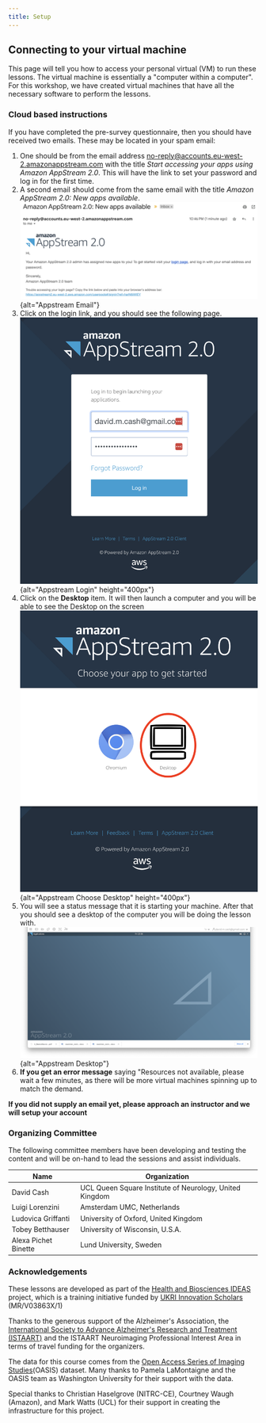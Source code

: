 ```yaml
---
title: Setup
---
```


## Connecting to your virtual machine

This page will tell you how to access your personal virtual (VM) to run these lessons. The virtual machine is essentially a "computer within a computer". For this workshop, we have created virtual machines that have all the necessary software to perform the lessons. 

### Cloud based instructions
If you have completed the pre-survey questionnaire, then you should have received two emails. 
These may be located in your spam email:

1. One should be from the email address no-reply@accounts.eu-west-2.amazonappstream.com 
with the title _Start accessing your apps using Amazon AppStream 2.0_. This will
have the link to set your password and log in for the first time. 
1. A second email should come from the same email with the title
_Amazon AppStream 2.0: New apps available_. 
 ![](fig/aic_appstream_email.png){alt="Appstream Email"}
1. Click on the login link, and you should see the following page.
 ![](fig/aic_appstream_login.png){alt="Appstream Login" height="400px"}
1. Click on the **Desktop** item. It will then launch a computer and you will be able to see the Desktop on the screen
 ![](fig/aic_appstream_choose_desktop.png){alt="Appstream Choose Desktop" height="400px"}
1. You will see a status message that it is starting your machine. After that you should see a desktop of the computer you will be doing the lesson with.
 ![](../episodes/fig/aic_smri_desktop.png){alt="Appstream Desktop"}
1. **If you get an error message** saying "Resources not available, please wait a few minutes, as there will be more virtual machines spinning up to match the demand.

**If you did not supply an email yet, please approach an instructor and we will setup your account**

### Organizing Committee
The following committee members have been developing and testing the content and will be on-hand to lead the sessions and assist individuals. 

| Name | Organization |
| --- | --- |
| David Cash | UCL Queen Square Institute of Neurology, United Kingdom |
| Luigi Lorenzini | Amsterdam UMC, Netherlands |
| Ludovica Griffanti | University of Oxford, United Kingdom |
| Tobey Betthauser | University of Wisconsin, U.S.A. | 
| Alexa Pichet Binette | Lund University, Sweden |

### Acknowledgements
These lessons are developed as part of the [Health and Biosciences IDEAS](https://healthbioscienceideas.github.io) project, which is a training initiative funded by [UKRI Innovation Scholars](https://www.ukri.org/opportunity/innovation-scholars-data-science-training-in-health-bioscience/) (MR/V03863X/1)

Thanks to the generous support of the Alzheimer's Association, the [International Society to Advance Alzheimer's Research and Treatment (ISTAART)](https://action.alz.org/personifyebusiness/default.aspx?tabid=1516) and the ISTAART Neuroimaging Professional Interest Area in terms of travel funding for the organizers.

The data for this course comes from the [Open Access Series of Imaging Studies](https://www.oasis-brains.org/)(OASIS) dataset. Many thanks to Pamela LaMontaigne and the OASIS team as Washington University for their support with the data.

Special thanks to Christian Haselgrove (NITRC-CE), Courtney Waugh (Amazon), and Mark Watts (UCL) for their support in creating the infrastructure for this project. 
